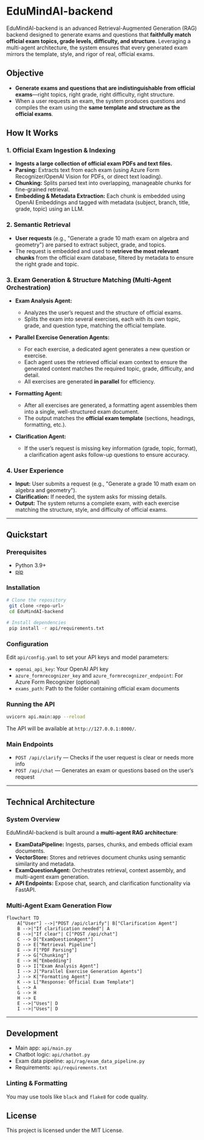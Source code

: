 # EduMindAI-backend

EduMindAI-backend is an advanced Retrieval-Augmented Generation (RAG) backend designed to generate exams and questions that **faithfully match official exam topics, grade levels, difficulty, and structure**. Leveraging a multi-agent architecture, the system ensures that every generated exam mirrors the template, style, and rigor of real, official exams.

## Objective
- **Generate exams and questions that are indistinguishable from official exams**—right topics, right grade, right difficulty, right structure.
- When a user requests an exam, the system produces questions and compiles the exam using the **same template and structure as the official exams**.

## How It Works

### 1. Official Exam Ingestion & Indexing
- **Ingests a large collection of official exam PDFs and text files.**
- **Parsing:** Extracts text from each exam (using Azure Form Recognizer/OpenAI Vision for PDFs, or direct text loading).
- **Chunking:** Splits parsed text into overlapping, manageable chunks for fine-grained retrieval.
- **Embedding & Metadata Extraction:** Each chunk is embedded using OpenAI Embeddings and tagged with metadata (subject, branch, title, grade, topic) using an LLM.

### 2. Semantic Retrieval
- **User requests** (e.g., "Generate a grade 10 math exam on algebra and geometry") are parsed to extract subject, grade, and topics.
- The request is embedded and used to **retrieve the most relevant chunks** from the official exam database, filtered by metadata to ensure the right grade and topic.

### 3. Exam Generation & Structure Matching (Multi-Agent Orchestration)

- **Exam Analysis Agent:**
  - Analyzes the user’s request and the structure of official exams.
  - Splits the exam into several exercises, each with its own topic, grade, and question type, matching the official template.

- **Parallel Exercise Generation Agents:**
  - For each exercise, a dedicated agent generates a new question or exercise.
  - Each agent uses the retrieved official exam context to ensure the generated content matches the required topic, grade, difficulty, and detail.
  - All exercises are generated **in parallel** for efficiency.

- **Formatting Agent:**
  - After all exercises are generated, a formatting agent assembles them into a single, well-structured exam document.
  - The output matches the **official exam template** (sections, headings, formatting, etc.).

- **Clarification Agent:**
  - If the user’s request is missing key information (grade, topic, format), a clarification agent asks follow-up questions to ensure accuracy.

### 4. User Experience
- **Input:** User submits a request (e.g., "Generate a grade 10 math exam on algebra and geometry").
- **Clarification:** If needed, the system asks for missing details.
- **Output:** The system returns a complete exam, with each exercise matching the structure, style, and difficulty of official exams.

---

## Quickstart

### Prerequisites
- Python 3.9+
- [pip](https://pip.pypa.io/en/stable/)

### Installation
```bash
# Clone the repository
 git clone <repo-url>
 cd EduMindAI-backend

# Install dependencies
 pip install -r api/requirements.txt
```

### Configuration
Edit `api/config.yaml` to set your API keys and model parameters:
- `openai_api_key`: Your OpenAI API key
- `azure_formrecognizer_key` and `azure_formrecognizer_endpoint`: For Azure Form Recognizer (optional)
- `exams_path`: Path to the folder containing official exam documents

### Running the API
```bash
uvicorn api.main:app --reload
```
The API will be available at `http://127.0.0.1:8000/`.

### Main Endpoints
- `POST /api/clarify` — Checks if the user request is clear or needs more info
- `POST /api/chat` — Generates an exam or questions based on the user’s request

---

## Technical Architecture

### System Overview

EduMindAI-backend is built around a **multi-agent RAG architecture**:
- **ExamDataPipeline:** Ingests, parses, chunks, and embeds official exam documents.
- **VectorStore:** Stores and retrieves document chunks using semantic similarity and metadata.
- **ExamQuestionAgent:** Orchestrates retrieval, context assembly, and multi-agent exam generation.
- **API Endpoints:** Expose chat, search, and clarification functionality via FastAPI.

### Multi-Agent Exam Generation Flow

```mermaid
flowchart TD
    A["User"] -->|"POST /api/clarify"| B["Clarification Agent"]
    B -->|"If clarification needed"| A
    B -->|"If clear"| C["POST /api/chat"]
    C --> D["ExamQuestionAgent"]
    D --> E["Retrieval Pipeline"]
    E --> F["PDF Parsing"]
    F --> G["Chunking"]
    E --> H["Embedding"]
    D --> I["Exam Analysis Agent"]
    I --> J["Parallel Exercise Generation Agents"]
    J --> K["Formatting Agent"]
    K --> L["Response: Official Exam Template"]
    L --> A
    G --> H
    H --> E
    E -->|"Uses"| D
    I -->|"Uses"| D
```

---

## Development
- Main app: `api/main.py`
- Chatbot logic: `api/chatbot.py`
- Exam data pipeline: `api/rag/exam_data_pipeline.py`
- Requirements: `api/requirements.txt`

### Linting & Formatting
You may use tools like `black` and `flake8` for code quality.

## License

This project is licensed under the MIT License.
